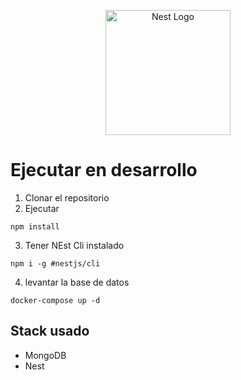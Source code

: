 <p align="center">
  <a href="http://nestjs.com/" target="blank"><img src="https://nestjs.com/img/logo-small.svg" width="200" alt="Nest Logo" /></a>
</p>

# Ejecutar en desarrollo

1. Clonar el repositorio
2. Ejecutar 
````
npm install
````
3. Tener NEst Cli instalado
````
npm i -g #nestjs/cli
````
4. levantar la base de datos
````
docker-compose up -d
````


## Stack usado
* MongoDB
* Nest


